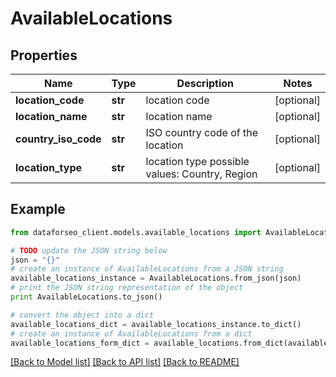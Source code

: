 # AvailableLocations


## Properties

Name | Type | Description | Notes
------------ | ------------- | ------------- | -------------
**location_code** | **str** | location code | [optional] 
**location_name** | **str** | location name | [optional] 
**country_iso_code** | **str** | ISO country code of the location | [optional] 
**location_type** | **str** | location type possible values: Country, Region | [optional] 

## Example

```python
from dataforseo_client.models.available_locations import AvailableLocations

# TODO update the JSON string below
json = "{}"
# create an instance of AvailableLocations from a JSON string
available_locations_instance = AvailableLocations.from_json(json)
# print the JSON string representation of the object
print AvailableLocations.to_json()

# convert the object into a dict
available_locations_dict = available_locations_instance.to_dict()
# create an instance of AvailableLocations from a dict
available_locations_form_dict = available_locations.from_dict(available_locations_dict)
```
[[Back to Model list]](../README.md#documentation-for-models) [[Back to API list]](../README.md#documentation-for-api-endpoints) [[Back to README]](../README.md)


